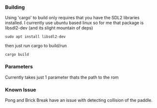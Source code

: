 ### Building
Using 'cargo' to build only requires that you have the SDL2 libraries installed.
I currently use ubuntu based linux so for me that package is libsdl2-dev (and its slight mountain of deps)

    sudo apt install libsdl2-dev

then just run cargo to build/run
    
    cargo build

### Parameters
Currently takes just 1 parameter thats the path to the rom

### Known Issue
Pong and Brick Break have an issue with detecting collision of the paddle.